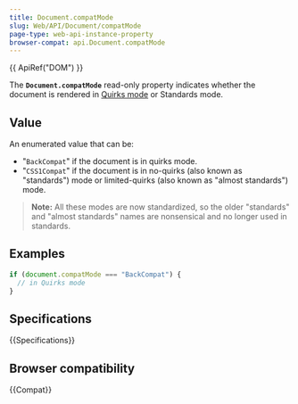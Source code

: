 ```yaml
---
title: Document.compatMode
slug: Web/API/Document/compatMode
page-type: web-api-instance-property
browser-compat: api.Document.compatMode
---
```


{{ ApiRef("DOM") }}

The **`Document.compatMode`** read-only property indicates
whether the document is rendered in [Quirks mode](/en-US/docs/Web/HTML/Quirks_Mode_and_Standards_Mode) or
Standards mode.

## Value

An enumerated value that can be:

- "`BackCompat`" if the document is in quirks mode.
- "`CSS1Compat`" if the document is in no-quirks (also known as
  "standards") mode or limited-quirks (also known as "almost standards") mode.

> **Note:** All these modes are now standardized, so the older "standards"
> and "almost standards" names are nonsensical and no longer used in standards.

## Examples

```js
if (document.compatMode === "BackCompat") {
  // in Quirks mode
}
```

## Specifications

{{Specifications}}

## Browser compatibility

{{Compat}}
